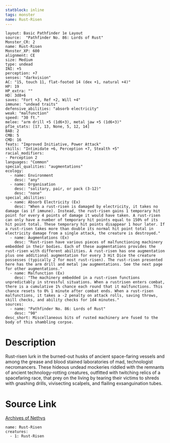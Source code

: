 ```yaml
---
statblock: inline
tags: monster
name: Rust-Risen
---
```

```statblock
layout: Basic Pathfinder 1e Layout
source:  "Pathfinder No. 86: Lords of Rust"
Monster_CR: 2
name: Rust-Risen
Monster_XP: 600
alignment: CE
size: Medium
type: undead
INI: +5
perception: +7
senses: "darkvision"
AC: "15, touch 11, flat-footed 14 (dex +1, natural +4)"
HP: 19
HP_extra: ""
HD: 3d8+6
saves: "Fort +3, Ref +2, Will +4"
immune: "undead traits"
defensive_abilities: "absorb electricity"
weak: "malfunction"
speed: "30 ft."
melee: "arm drill +5 (1d6+3), metal jaw +5 (1d6+3)"
pf1e_stats: [17, 13, None, 5, 12, 14]
BAB: 2
CMB: 5
CMD: 16
feats: "Improved Initiative, Power Attack"
skills: "Intimidate +6, Perception +7, Stealth +5"
racial_modifiers:
- Perception 2
languages: "Common"
special_qualities: "augmentations"
ecology:
  - name: Environment
    desc: "any"
  - name: Organisation
    desc: "solitary, pair, or pack (3-12)"
    desc: "none"
special_abilities:
  - name: Absorb Electricity (Ex)
    desc: "When a rust-risen is damaged by electricity, it takes no damage (as if immune). Instead, the rust-risen gains 1 temporary hit point for every 4 points of damage it would have taken. A rust-risen can only have a number of temporary hit points equal to 150% of its hit point total. These temporary hit points disappear 1 hour later. If a rust-risen takes more than double its normal hit point total in electricity damage from a single attack, the creature is destroyed."
  - name: Augmentations (Ex)
    desc: "Rust-risen have various pieces of malfunctioning machinery embedded in their bodies. Each of these augmentations provides the rust-risen with different abilities. A rust-risen has one augmentation plus one additional augmentation for every 3 Hit Dice the creature possesses (typically 2 for most rust-risen). The rust-risen presented here has the arm drill and metal jaw augmentations. See the next page for other augmentations."
  - name: Malfunction (Ex)
    desc: "The machinery embedded in a rust-risen functions unpredictably in stressful situations. When a rustrisen enters combat, there is a cumulative 1% chance each round that it malfunctions. This chance resets to 0% 1 minute after combat ends. When a rust-risen malfunctions, it takes a -2 penalty on attack rolls, saving throws, skill checks, and ability checks for 1d4 minutes."
sources:
  - name: "Pathfinder No. 86: Lords of Rust"
    desc: "90"
desc_short: Miscellaneous bits of rusted machinery are fused to the body of this shambling corpse.
```
# Description
Rust-risen lurk in the burned-out husks of ancient space-faring vessels and among the grease and blood stained laboratories of mad, technologist necromancers. These hideous undead mockeries riddled with the remnants of ancient technology-rotting creatures, outfitted with twitching relics of a spacefaring race, that prey on the living by tearing their victims to shreds with gnashing drills, vivisecting scalpels, and flailing exsanguination tubes.
# Source Link
[Archives of Nethys](https://aonprd.com/MonsterDisplay.aspx?ItemName=Rust-Risen)
```encounter-table
name: Rust-Risen
creatures:
  - 1: Rust-Risen
```
